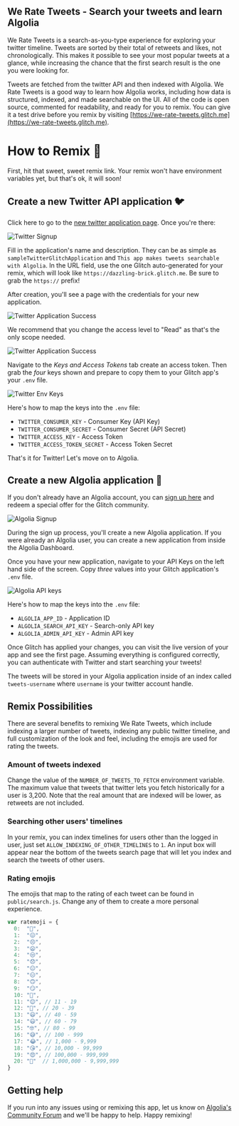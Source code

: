 ## We Rate Tweets - Search your tweets and learn Algolia

We Rate Tweets is a search-as-you-type experience for exploring your twitter timeline. Tweets are sorted by their total of retweets and likes, not chronologically. This makes it possible to see your most popular tweets at a glance, while increasing the chance that the first search result is the one you were looking for.

Tweets are fetched from the twitter API and then indexed with Algolia. We Rate Tweets is a good way to learn how Algolia works, including how data is structured, indexed, and made searchable on the UI. All of the code is open source, commented for readability, and ready for you to remix. You can give it a test drive before you remix by visiting [https://we-rate-tweets.glitch.me](https://we-rate-tweets.glitch.me).

# How to Remix 🎏

First, hit that sweet, sweet remix link. Your remix won't have environment variables yet, but that's ok, it will soon!

## Create a new Twitter API application 🐦

Click here to go to the [new twitter application page](https://apps.twitter.com/app/new). Once you're there:

![Twitter Signup](public/images/twitterSignUp.png "Twitter Signup")

Fill in the application's name and description. They can be as simple as `sampleTwitterGlitchApplication` and `This app makes tweets searchable with Algolia`. In the URL field, use the one Glitch auto-generated for your remix, which will look like `https://dazzling-brick.glitch.me`. Be sure to grab the `https://` prefix!

After creation, you'll see a page with the credentials for your new application.

![Twitter Application Success](public/images/twitterApplicationSuccess.png "Twitter Application Success")

We recommend that you change the access level to "Read" as that's the only scope needed.

![Twitter Application Success](public/images/twitterRWAccess.png "Twitter Read Write Access")

Navigate to the *Keys and Access Tokens* tab create an access token. Then grab the _four_ keys shown and prepare to copy them to your Glitch app's your `.env` file.

![Twitter Env Keys](public/images/twitterKeysWithReadOnly.png "Twitter Keys")

Here's how to map the keys into the `.env` file:

- `TWITTER_CONSUMER_KEY` - Consumer Key (API Key)  
- `TWITTER_CONSUMER_SECRET` - Consumer Secret (API Secret)
- `TWITTER_ACCESS_KEY` - Access Token
- `TWITTER_ACCESS_TOKEN_SECRET` - Access Token Secret

That's it for Twitter! Let's move on to Algolia.

## Create a new Algolia application 🔎

If you don't already have an Algolia account, you can [sign up here](https://www.algolia.com/cc/glitch) and redeem a special offer for the Glitch community.

![Algolia Signup](public/images/algoliaSignupGlitchGitHubOauthSmall.png "Algolia Signup")

During the sign up process, you'll create a new Algolia application. If you were already an Algolia user, you can create a new application from inside the Algolia Dashboard.

Once you have your new application, navigate to your API Keys on the left hand side of the screen. Copy _three_ values into your Glitch application's `.env` file.

![Algolia API keys](public/images/algoliaAPIkeysMarkedUp.png "Algolia API keys")

Here's how to map the keys into the `.env` file:

- `ALGOLIA_APP_ID` - Application ID
- `ALGOLIA_SEARCH_API_KEY` - Search-only API key
- `ALGOLIA_ADMIN_API_KEY` - Admin API key

Once Glitch has applied your changes, you can visit the live version of your app and see the first page. Assuming everything is configured correctly, you can authenticate with Twitter and start searching your tweets!

The tweets will be stored in your Algolia application inside of an index called `tweets-username` where `username` is your twitter account handle.

## Remix Possibilities

There are several benefits to remixing We Rate Tweets, which include indexing a larger number of tweets, indexing any public twitter timeline, and full customization of the look and feel, including the emojis are used for rating the tweets.

### Amount of tweets indexed

Change the value of the `NUMBER_OF_TWEETS_TO_FETCH` environment variable. The maximum value that tweets that twitter lets you fetch historically for a user is 3,200. Note that the real amount that are indexed will be lower, as retweets are not included.

### Searching other users' timelines

In your remix, you can index timelines for users other than the logged in user, just set `ALLOW_INDEXING_OF_OTHER_TIMELINES` to `1`. An input box will appear near the bottom of the tweets search page that will let you index and search the tweets of other users.

### Rating emojis

The emojis that map to the rating of each tweet can be found in `public/search.js`. Change any of them to create a more personal experience.

``` javascript
var ratemoji = {
  0:  "💩",
  1:  "😖",
  2:  "😣",
  3:  "😦",
  4:  "😒",
  5:  "😞",
  6:  "😐",
  7:  "😑",
  8:  "🙃",
  9:  "😏",
  10: "🤔",
  11: "😌", // 11 - 19
  12: "🙂", // 20 - 39
  13: "😃", // 40 - 59
  14: "😃", // 60 - 79
  15: "🤓", // 80 - 99
  16: "😅", // 100 - 999
  17: "😂", // 1,000 - 9,999
  18: "😘", // 10,000 - 99,999
  19: "😍", // 100,000 - 999,999
  20: "🦄"  // 1,000,000 - 9,999,999
}
```

## Getting help

If you run into any issues using or remixing this app, let us know on [Algolia's Community Forum](https://discourse.algolia.com/) and we'll be happy to help. Happy remixing!
